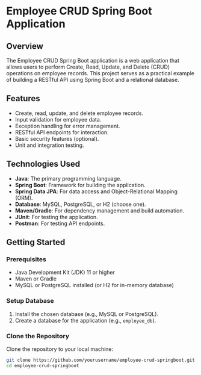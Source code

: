 # Employee CRUD Spring Boot Application

## Overview

The Employee CRUD Spring Boot application is a web application that allows users to perform Create, Read, Update, and Delete (CRUD) operations on employee records. This project serves as a practical example of building a RESTful API using Spring Boot and a relational database.

## Features

- Create, read, update, and delete employee records.
- Input validation for employee data.
- Exception handling for error management.
- RESTful API endpoints for interaction.
- Basic security features (optional).
- Unit and integration testing.

## Technologies Used

- **Java**: The primary programming language.
- **Spring Boot**: Framework for building the application.
- **Spring Data JPA**: For data access and Object-Relational Mapping (ORM).
- **Database**: MySQL, PostgreSQL, or H2 (choose one).
- **Maven/Gradle**: For dependency management and build automation.
- **JUnit**: For testing the application.
- **Postman**: For testing API endpoints.

## Getting Started

### Prerequisites

- Java Development Kit (JDK) 11 or higher
- Maven or Gradle
- MySQL or PostgreSQL installed (or H2 for in-memory database)

### Setup Database

1. Install the chosen database (e.g., MySQL or PostgreSQL).
2. Create a database for the application (e.g., `employee_db`).

### Clone the Repository

Clone the repository to your local machine:

```bash
git clone https://github.com/yourusername/employee-crud-springboot.git
cd employee-crud-springboot
